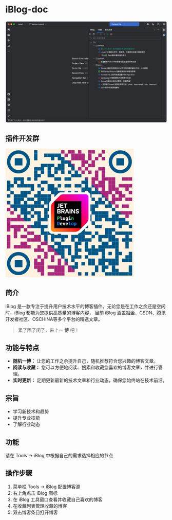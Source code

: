 # iBlog-doc

![](./img/iBlog.png)


## 插件开发群
![](./img/pluginDevelopGroup.png)

## 简介
iBlog 是一款专注于提升用户技术水平的博客插件。无论您是在工作之余还是空闲时，iBlog 都能为您提供高质量的博客内容，
目前 iBlog 涵盖掘金、CSDN、腾讯开发者社区、OSCHINA等多个平台的精选文章。

> 累了困了闲了，来上一 **博** 吧！

## 功能与特点

- **随机一博：** 让您的工作之余提升自己，随机推荐符合您兴趣的博客文章。
- **阅读与收藏：** 您可以方便地阅读、搜索和收藏您喜欢的博客文章，并进行管理。
- **实时更新：** 定期更新最新的技术文章和行业动态，确保您始终站在技术前沿。

## 宗旨

* 学习新技术和趋势
* 提升专业技能
* 了解行业动态

## 功能

请在 Tools → iBlog 中根据自己的需求选择相应的节点

## 操作步骤
1. 菜单栏 Tools -> iBlog 配置博客源
2. 右上角点击 iBlog 图标
3. 在 iBlog 工具窗口查看并收藏自己喜欢的博客
4. 在收藏列表管理收藏的博客
5. 双击博客条目打开博客

